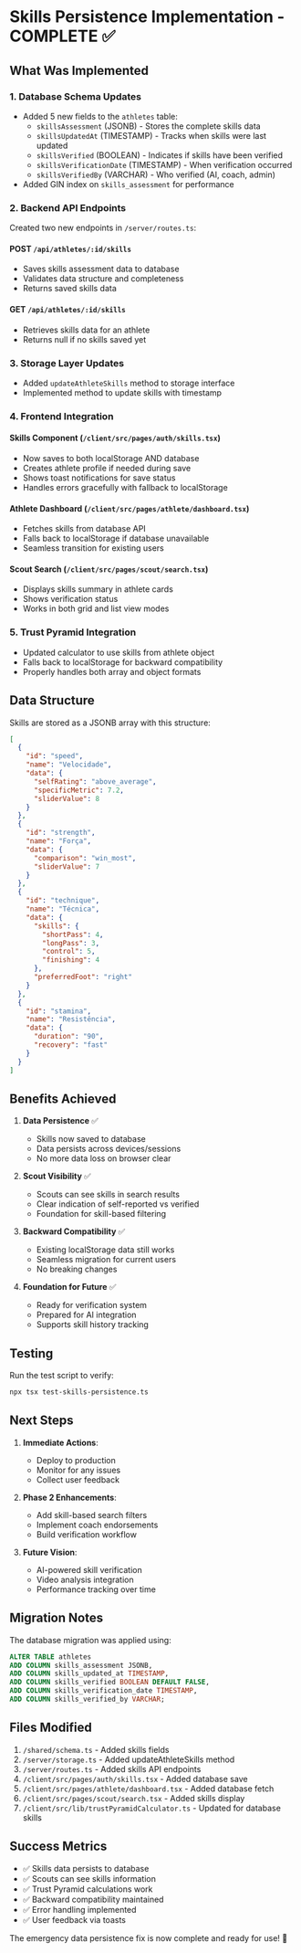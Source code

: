 # Skills Persistence Implementation - COMPLETE ✅

## What Was Implemented

### 1. Database Schema Updates
- Added 5 new fields to the `athletes` table:
  - `skillsAssessment` (JSONB) - Stores the complete skills data
  - `skillsUpdatedAt` (TIMESTAMP) - Tracks when skills were last updated
  - `skillsVerified` (BOOLEAN) - Indicates if skills have been verified
  - `skillsVerificationDate` (TIMESTAMP) - When verification occurred
  - `skillsVerifiedBy` (VARCHAR) - Who verified (AI, coach, admin)
- Added GIN index on `skills_assessment` for performance

### 2. Backend API Endpoints
Created two new endpoints in `/server/routes.ts`:

#### POST `/api/athletes/:id/skills`
- Saves skills assessment data to database
- Validates data structure and completeness
- Returns saved skills data

#### GET `/api/athletes/:id/skills`
- Retrieves skills data for an athlete
- Returns null if no skills saved yet

### 3. Storage Layer Updates
- Added `updateAthleteSkills` method to storage interface
- Implemented method to update skills with timestamp

### 4. Frontend Integration

#### Skills Component (`/client/src/pages/auth/skills.tsx`)
- Now saves to both localStorage AND database
- Creates athlete profile if needed during save
- Shows toast notifications for save status
- Handles errors gracefully with fallback to localStorage

#### Athlete Dashboard (`/client/src/pages/athlete/dashboard.tsx`)
- Fetches skills from database API
- Falls back to localStorage if database unavailable
- Seamless transition for existing users

#### Scout Search (`/client/src/pages/scout/search.tsx`)
- Displays skills summary in athlete cards
- Shows verification status
- Works in both grid and list view modes

### 5. Trust Pyramid Integration
- Updated calculator to use skills from athlete object
- Falls back to localStorage for backward compatibility
- Properly handles both array and object formats

## Data Structure

Skills are stored as a JSONB array with this structure:
```json
[
  {
    "id": "speed",
    "name": "Velocidade",
    "data": {
      "selfRating": "above_average",
      "specificMetric": 7.2,
      "sliderValue": 8
    }
  },
  {
    "id": "strength",
    "name": "Força",
    "data": {
      "comparison": "win_most",
      "sliderValue": 7
    }
  },
  {
    "id": "technique",
    "name": "Técnica",
    "data": {
      "skills": {
        "shortPass": 4,
        "longPass": 3,
        "control": 5,
        "finishing": 4
      },
      "preferredFoot": "right"
    }
  },
  {
    "id": "stamina",
    "name": "Resistência",
    "data": {
      "duration": "90",
      "recovery": "fast"
    }
  }
]
```

## Benefits Achieved

1. **Data Persistence** ✅
   - Skills now saved to database
   - Data persists across devices/sessions
   - No more data loss on browser clear

2. **Scout Visibility** ✅
   - Scouts can see skills in search results
   - Clear indication of self-reported vs verified
   - Foundation for skill-based filtering

3. **Backward Compatibility** ✅
   - Existing localStorage data still works
   - Seamless migration for current users
   - No breaking changes

4. **Foundation for Future** ✅
   - Ready for verification system
   - Prepared for AI integration
   - Supports skill history tracking

## Testing

Run the test script to verify:
```bash
npx tsx test-skills-persistence.ts
```

## Next Steps

1. **Immediate Actions**:
   - Deploy to production
   - Monitor for any issues
   - Collect user feedback

2. **Phase 2 Enhancements**:
   - Add skill-based search filters
   - Implement coach endorsements
   - Build verification workflow

3. **Future Vision**:
   - AI-powered skill verification
   - Video analysis integration
   - Performance tracking over time

## Migration Notes

The database migration was applied using:
```sql
ALTER TABLE athletes 
ADD COLUMN skills_assessment JSONB,
ADD COLUMN skills_updated_at TIMESTAMP,
ADD COLUMN skills_verified BOOLEAN DEFAULT FALSE,
ADD COLUMN skills_verification_date TIMESTAMP,
ADD COLUMN skills_verified_by VARCHAR;
```

## Files Modified

1. `/shared/schema.ts` - Added skills fields
2. `/server/storage.ts` - Added updateAthleteSkills method
3. `/server/routes.ts` - Added skills API endpoints
4. `/client/src/pages/auth/skills.tsx` - Added database save
5. `/client/src/pages/athlete/dashboard.tsx` - Added database fetch
6. `/client/src/pages/scout/search.tsx` - Added skills display
7. `/client/src/lib/trustPyramidCalculator.ts` - Updated for database skills

## Success Metrics

- ✅ Skills data persists to database
- ✅ Scouts can see skills information
- ✅ Trust Pyramid calculations work
- ✅ Backward compatibility maintained
- ✅ Error handling implemented
- ✅ User feedback via toasts

The emergency data persistence fix is now complete and ready for use! 🎉
